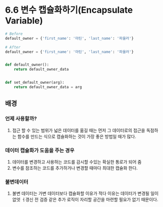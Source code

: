 # 6.6 변수 캡슐화하기(Encapsulate Variable)

```python
# Before
default_owner = {'first_name': '마틴', 'last_name': '파울러'}
```



```python
# After
default_owner = {'first_name': '마틴', 'last_name': '파울러'}


def default_owner():
    return default_owner_data


def set_default_owner(arg):
    return default_owner_data = arg
```



## 배경

### 언제 사용할까?

1. 접근 할 수 있는 범위가 넓은 데이터를 옮길 때는 먼저 그 데이터로의 접근을 독점하는 함수를 만드는 식으로 캡슐화하는 것이 가장 좋은 방법일 때가 많다.



### 데이터 캡슐화가 도움을 주는 경우

1. 데이터를 변경하고 사용하는 코드를 감시할 수있는 확실한 통로가 되어 줌
2. 변수를 참조하는 코드를 추가하거나 변경할 때마다 최대한 캡슐화 한다.



### 불변데이터

1. 불변 데이터는 가변 데이터보다 캡슐화할 이유가 적다 이유는 데이터가 변경될 일이 없엇 ㅓ갱신 전 검증 같은 추가 로직이 자리할 공간을 마련할 필요가 없기 때문이다.





